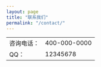 ```yaml
---
layout: page
title: "联系我们"
permalink: "/contact/"
---
```


<table>
<tr>
<td>咨询电话：</td>
<td>400-000-0000</td>
</tr>
<tr>
<td>QQ：</td>
<td>12345678</td>
</tr>
</table>
